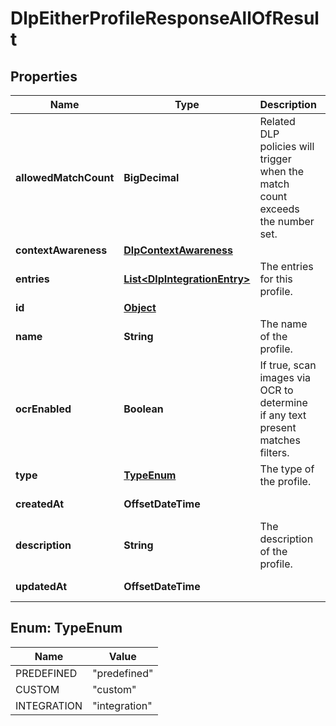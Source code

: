 

# DlpEitherProfileResponseAllOfResult


## Properties

| Name | Type | Description | Notes |
|------------ | ------------- | ------------- | -------------|
|**allowedMatchCount** | **BigDecimal** | Related DLP policies will trigger when the match count exceeds the number set. |  [optional] |
|**contextAwareness** | [**DlpContextAwareness**](DlpContextAwareness.md) |  |  [optional] |
|**entries** | [**List&lt;DlpIntegrationEntry&gt;**](DlpIntegrationEntry.md) | The entries for this profile. |  [optional] |
|**id** | [**Object**](Object.md) |  |  [optional] |
|**name** | **String** | The name of the profile. |  [optional] |
|**ocrEnabled** | **Boolean** | If true, scan images via OCR to determine if any text present matches filters. |  [optional] |
|**type** | [**TypeEnum**](#TypeEnum) | The type of the profile. |  [optional] |
|**createdAt** | **OffsetDateTime** |  |  [optional] [readonly] |
|**description** | **String** | The description of the profile. |  [optional] |
|**updatedAt** | **OffsetDateTime** |  |  [optional] [readonly] |



## Enum: TypeEnum

| Name | Value |
|---- | -----|
| PREDEFINED | &quot;predefined&quot; |
| CUSTOM | &quot;custom&quot; |
| INTEGRATION | &quot;integration&quot; |



